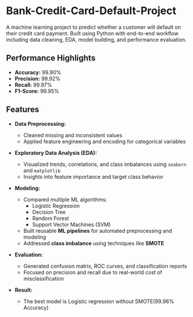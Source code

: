 # Bank-Credit-Card-Default-Project


A machine learning project to predict whether a customer will default on their credit card payment. Built using Python with end-to-end workflow including data cleaning, EDA, model building, and performance evaluation.

## Performance Highlights

- **Accuracy:** 99.90%  
- **Precision:** 99.92%  
- **Recall:** 99.97%  
- **F1-Score:** 99.95%  

## Features

- **Data Preprocessing:**  
  - Cleaned missing and inconsistent values  
  - Applied feature engineering and encoding for categorical variables  

- **Exploratory Data Analysis (EDA):**  
  - Visualized trends, correlations, and class imbalances using `seaborn` and `matplotlib`  
  - Insights into feature importance and target class behavior  

- **Modeling:**  
  - Compared multiple ML algorithms:
    - Logistic Regression  
    - Decision Tree  
    - Random Forest  
    - Support Vector Machines (SVM)  
  - Built reusable **ML pipelines** for automated preprocessing and modeling  
  - Addressed **class imbalance** using techniques like **SMOTE**

- **Evaluation:**  
  - Generated confusion matrix, ROC curves, and classification reports  
  - Focused on precision and recall due to real-world cost of misclassification  

- **Result:**  
  - The best model is Logistic regression without SMOTE(99.96% Accuracy)
